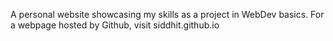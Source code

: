 A personal website showcasing my skills as a project in WebDev basics. For a webpage hosted by Github, visit siddhit.github.io
